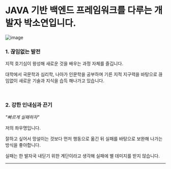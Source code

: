 # JAVA 기반 백엔드 프레임워크를 다루는 개발자 박소연입니다.


![image](https://user-images.githubusercontent.com/100174682/193553136-89a77703-b3f2-43d3-9da6-8d4b7bad74fa.png)



### 1. 끊임없는 발전

지적 호기심이 왕성해 새로운 것을 배우는 과정 자체를 즐깁니다.

대학에서 국문학과 심리학, 나아가 인문학을 공부하며 기른 지적 지구력을 바탕으로 끊임없이 새로운 기술과 지식을 습득 해나가고 있습니다.

&nbsp;

### 2. 강한 인내심과 끈기

*"빠르게 실패하자"*

저의 좌우명입니다.

잘하고 싶어서 망설이는 것보다 먼저 행동으로 옮긴 뒤 실패를 바탕으로 보완해 나가는 방식을 좋아합니다.

실패는 한 발자국 내딛기 위한 계단이라고 생각해 실패에 별 데미지를 받지 않습니다.


***


